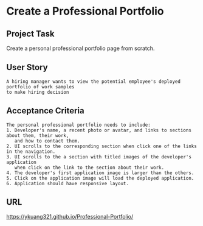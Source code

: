 # Create a Professional Portfolio

## Project Task

Create a personal professional portfolio page from scratch.

## User Story

```
A hiring manager wants to view the potential employee's deployed portfolio of work samples
to make hiring decision
```

## Acceptance Criteria

```
The personal professional portfolio needs to include:
1. Developer's name, a recent photo or avatar, and links to sections about them, their work, 
   and how to contact them.
2. UI scrolls to the corresponding section when click one of the links in the navigation.
3. UI scrolls to the a section with titled images of the developer's application
   when click on the link to the section about their work.
4. The developer's first application image is larger than the others.
5. Click on the application image will load the deployed application.
6. Application should have responsive layout.
```

## URL

https://ykuang321.github.io/Professional-Portfolio/

